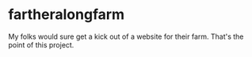 # fartheralongfarm

My folks would sure get a kick out of a website for their farm. That's the point of this project.
